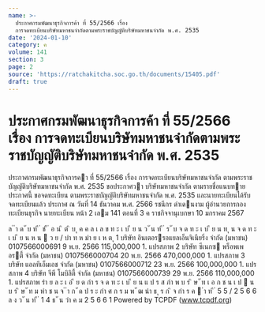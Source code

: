 ```yaml
---
name: >-
  ประกาศกรมพัฒนาธุรกิจการค้า ที่ 55/2566 เรื่อง
  การจดทะเบียนบริษัทมหาชนจำกัดตามพระราชบัญญัติบริษัทมหาชนจำกัด พ.ศ. 2535
date: '2024-01-10'
category: ค
volume: 141
section: 3
page: 2
source: 'https://ratchakitcha.soc.go.th/documents/15405.pdf'
draft: true
---
```


# ประกาศกรมพัฒนาธุรกิจการค้า ที่ 55/2566 เรื่อง การจดทะเบียนบริษัทมหาชนจำกัดตามพระราชบัญญัติบริษัทมหาชนจำกัด พ.ศ. 2535

ประกาศกรมพัฒนาธุรกิจการคา ที่ 55/2566 เรื่อง การจดทะเบียนบริษัทมหาชนจํากัด ตามพระราชบัญญัติบริษัทมหาชนจํากัด พ.ศ. 2535 ขอประกาศวา บริษัทมหาชนจํากัด ตามรายชื่อแนบทายประกาศนี้ ขอจดทะเบียน ตามพระราชบัญญัติบริษัทมหาชนจํากัด พ.ศ. 2535 และนายทะเบียนได้รับจดทะเบียนแล้ว ประกาศ ณ วันที่ 14 ธันวาคม พ.ศ. 2566 รชนีกร ดําเดนงาม ผู้อํานวยการกองทะเบียนธุรกิจ นายทะเบียน หน้า 2 เลม 141 ตอนที่ 3 ค ราชกิจจานุเบกษา 10 มกราคม 2567

ล ํ ำ ด ั บ ท ี ่ ช ื ่ อ น ิ ต ิ บ ุ ค ค ล เ ล ข ท ะ เ บ ี ย น ว ั น ท ี ่ ร ั บ จ ด ท ะ เ บ ี ย น ท ุ น จ ด ท ะ เ บ ี ย น ห น  ว ย / บำ ท ห มำ ย เ ห ต ุ 1 บริษัท อินเตอรรอแยลเอ็นจิเนียริ่ง จํากัด (มหาชน) 0107566000691 9 พ.ย. 2566 115,000,000 1. แปรสภาพ 2 บริษัท ซีเนกซ พร็อพเพอรตี้ จํากัด (มหาชน) 0107566000704 20 พ.ย. 2566 470,000,000 1. แปรสภาพ 3 บริษัท แอลทีเอ็มเอช จํากัด (มหาชน) 0107566000712 23 พ.ย. 2566 100,000,000 1. แปรสภาพ 4 บริษัท จีพี โมบิลิตี้ จํากัด (มหาชน) 0107566000739 29 พ.ย. 2566 110,000,000 1. แปรสภาพ รำ ย ล ะ เ อ ี ย ด กำ ร จ ด ท ะ เ บ ี ย น แ ป ร ส ภำ พ บ ร ิ ษ ั ท เ อ ก ช น เ ป  น บ ร ิ ษ ั ท ม หำ ช น จ ํ ำ ก ั ด ป ร ะ กำ ศ ก ร ม พ ั ฒ นำ ธ ุ ร ก ิ จ กำ ร ค  ำ ท ี ่ 5 5 / 2 5 6 6 ล ง ว ั น ท ี ่ 1 4 ธ ั น วำ ค ม 2 5 6 6 1 Powered by TCPDF (www.tcpdf.org)

